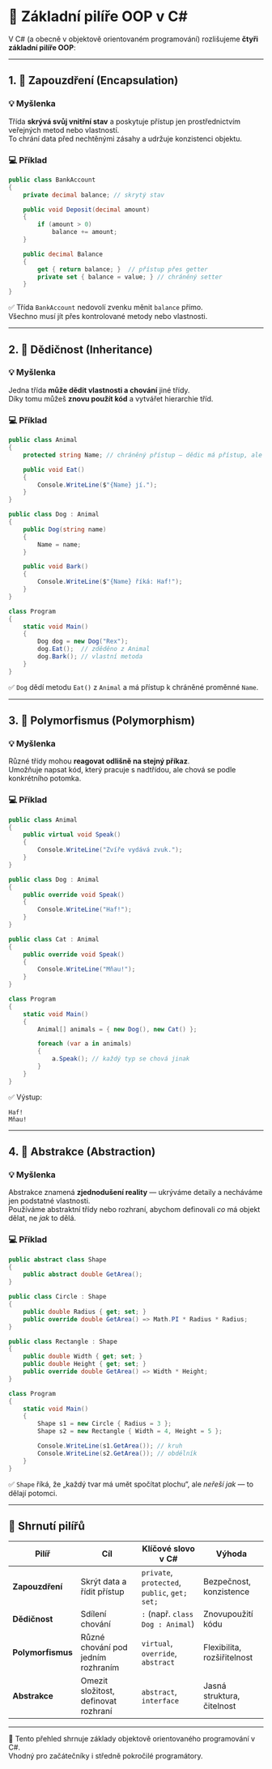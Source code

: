 
# 🧱 Základní pilíře OOP v C#

V C# (a obecně v objektově orientovaném programování) rozlišujeme **čtyři základní pilíře OOP**:

---

## 1. 🧩 Zapouzdření (Encapsulation)

### 💡 Myšlenka
Třída **skrývá svůj vnitřní stav** a poskytuje přístup jen prostřednictvím veřejných metod nebo vlastností.  
To chrání data před nechtěnými zásahy a udržuje konzistenci objektu.

### 💻 Příklad
```csharp
public class BankAccount
{
    private decimal balance; // skrytý stav

    public void Deposit(decimal amount)
    {
        if (amount > 0)
            balance += amount;
    }

    public decimal Balance
    {
        get { return balance; }  // přístup přes getter
        private set { balance = value; } // chráněný setter
    }
}
```

✅ Třída `BankAccount` nedovolí zvenku měnit `balance` přímo.  
Všechno musí jít přes kontrolované metody nebo vlastnosti.

---

## 2. 🧩 Dědičnost (Inheritance)

### 💡 Myšlenka
Jedna třída **může dědit vlastnosti a chování** jiné třídy.  
Díky tomu můžeš **znovu použít kód** a vytvářet hierarchie tříd.

### 💻 Příklad
```csharp
public class Animal
{
    protected string Name; // chráněný přístup – dědic má přístup, ale vnější svět ne

    public void Eat()
    {
        Console.WriteLine($"{Name} jí.");
    }
}

public class Dog : Animal
{
    public Dog(string name)
    {
        Name = name;
    }

    public void Bark()
    {
        Console.WriteLine($"{Name} říká: Haf!");
    }
}

class Program
{
    static void Main()
    {
        Dog dog = new Dog("Rex");
        dog.Eat();  // zděděno z Animal
        dog.Bark(); // vlastní metoda
    }
}
```

✅ `Dog` dědí metodu `Eat()` z `Animal` a má přístup k chráněné proměnné `Name`.

---

## 3. 🧩 Polymorfismus (Polymorphism)

### 💡 Myšlenka
Různé třídy mohou **reagovat odlišně na stejný příkaz**.  
Umožňuje napsat kód, který pracuje s nadtřídou, ale chová se podle konkrétního potomka.

### 💻 Příklad
```csharp
public class Animal
{
    public virtual void Speak()
    {
        Console.WriteLine("Zvíře vydává zvuk.");
    }
}

public class Dog : Animal
{
    public override void Speak()
    {
        Console.WriteLine("Haf!");
    }
}

public class Cat : Animal
{
    public override void Speak()
    {
        Console.WriteLine("Mňau!");
    }
}

class Program
{
    static void Main()
    {
        Animal[] animals = { new Dog(), new Cat() };

        foreach (var a in animals)
        {
            a.Speak(); // každý typ se chová jinak
        }
    }
}
```

✅ Výstup:
```
Haf!
Mňau!
```

---

## 4. 🧩 Abstrakce (Abstraction)

### 💡 Myšlenka
Abstrakce znamená **zjednodušení reality** — ukrýváme detaily a necháváme jen podstatné vlastnosti.  
Používáme abstraktní třídy nebo rozhraní, abychom definovali *co* má objekt dělat, ne *jak* to dělá.

### 💻 Příklad
```csharp
public abstract class Shape
{
    public abstract double GetArea();
}

public class Circle : Shape
{
    public double Radius { get; set; }
    public override double GetArea() => Math.PI * Radius * Radius;
}

public class Rectangle : Shape
{
    public double Width { get; set; }
    public double Height { get; set; }
    public override double GetArea() => Width * Height;
}

class Program
{
    static void Main()
    {
        Shape s1 = new Circle { Radius = 3 };
        Shape s2 = new Rectangle { Width = 4, Height = 5 };

        Console.WriteLine(s1.GetArea()); // kruh
        Console.WriteLine(s2.GetArea()); // obdélník
    }
}
```

✅ `Shape` říká, že „každý tvar má umět spočítat plochu“, ale *neřeší jak* — to dělají potomci.

---

## 🧾 Shrnutí pilířů

| Pilíř | Cíl | Klíčové slovo v C# | Výhoda |
|-------|------|--------------------|---------|
| **Zapouzdření** | Skrýt data a řídit přístup | `private`, `protected`, `public`, `get; set;` | Bezpečnost, konzistence |
| **Dědičnost** | Sdílení chování | `:` (např. `class Dog : Animal`) | Znovupoužití kódu |
| **Polymorfismus** | Různé chování pod jedním rozhraním | `virtual`, `override`, `abstract` | Flexibilita, rozšiřitelnost |
| **Abstrakce** | Omezit složitost, definovat rozhraní | `abstract`, `interface` | Jasná struktura, čitelnost |

---

📘 Tento přehled shrnuje základy objektově orientovaného programování v C#.  
Vhodný pro začátečníky i středně pokročilé programátory.
